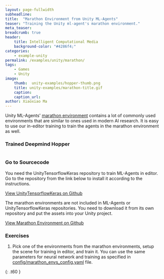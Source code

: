 ```yaml
---
layout: page-fullwidth
subheadline: 
title:  "Marathon Environment from Unity ML-Agents"
teaser: "Training the Unity ml-agent's marathon environment."
meta_teaser: 
breadcrumb: true
header:
    title: Intelligent Computational Media
    background-color: "#4286f4;"
categories:
    - example-unity
permalink: /examples/unity/marathon/
tags:
    - Games
    - Unity
image:
    thumb:  unity-examples/hopper-thumb.png
    title: unity-examples/marathon-title.gif
    caption: 
    caption_url: 
author: Xiaoxiao Ma
---
```


Unity ML-Agents' [marathon environment](https://github.com/Unity-Technologies/marathon-envs) contains a lot of commonly used environments that are similar to ones used in modern AI research. It is easy to use our in-editor training to train the agents in the marathon environment as well. 

### Trained Deepmind Hopper
<div class="row text-center">
	<div class="medium-8 columns t30">
       <img src="{{ site.urlimg }}unity-examples/hopper-after-training.gif" alt="">
    </div><!-- /.medium-8.columns -->
</div><!-- /.row -->

### Go to Sourcecode
You need the UnityTensorflowKeras repository to train ML-Agents in editor. Go to the repository from the link below to install it according to the instructions. 
<div class="row">
    <div class="medium-6 columns t10">
	  <a class = "radius button small" target="_blank" href = "https://github.com/tcmxx/UnityTensorflowKeras" >View UnityTensorflowKeras on Github</a>
    </div>
</div><!-- /.row -->

The marathon environments are not included in ML-Agents or UnityTensorflowKeras repositories. You need to download it from its own repository and put the assets into your Unity project.
<div class="row">
    <div class="medium-6 columns t10">
	  <a class = "radius button small" target="_blank" href = "https://github.com/Unity-Technologies/marathon-envs" >View Marathon Environment on Github</a>
    </div>
</div><!-- /.row -->

### Exercises
1. Pick one of the environments from the marathon environments, setup the scene for training in editor, and train it. You can use the same parameters for neural network and training as specified in [config/marathon_envs_config.yaml](https://github.com/Unity-Technologies/marathon-envs/blob/master/config/marathon_envs_config.yaml) file.


{: .t60 }
<!--
<div id="bottom" class="row t30">
    <div class="small-12 columns">
       {% include next-previous-post-in-category %}
    </div>
</div>
-->

